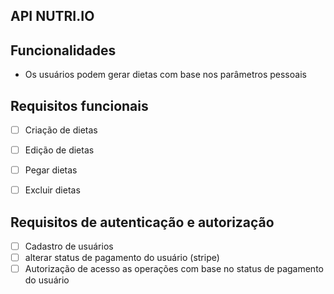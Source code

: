 ## API NUTRI.IO

## Funcionalidades

- Os usuários podem gerar dietas com base nos parâmetros pessoais

## Requisitos funcionais

- [ ] Criação de dietas
- [ ] Edição de dietas
- [ ] Pegar dietas
- [ ] Excluir dietas


## Requisitos de autenticação e autorização 


- [ ] Cadastro de usuários
- [ ] alterar status de pagamento do usuário (stripe)
- [ ] Autorização de acesso as operações com base no status de pagamento do usuário